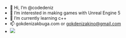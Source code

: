 - 👋 Hi, I’m @codedeniz
- 👀 I’m interested in making games with Unreal Engine 5
- 🌱 I’m currently learning c++
- 📫 gokdenizakbuga.com or gokdenizakino@gmail.com
- ![](https://komarev.com/ghpvc/codedeniz)


<!---
codedeniz/codedeniz is a ✨ special ✨ repository because its `README.md` (this file) appears on your GitHub profile.
You can click the Preview link to take a look at your changes.
--->
